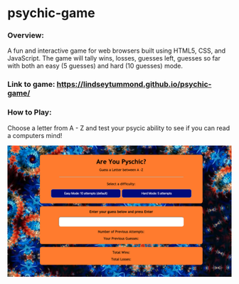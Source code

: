 # psychic-game

### Overview:
A fun and interactive game for web browsers built using HTML5, CSS, and JavaScript.
The game will tally wins, losses, guesses left, guesses so far with both an easy (5 guesses) and hard (10 guesses) mode.

### Link to game: https://lindseytummond.github.io/psychic-game/

### How to Play:
Choose a letter from A - Z and test your psycic ability to see if you can read a computers mind!

![](assets/images/psychic-game-finished.png)
